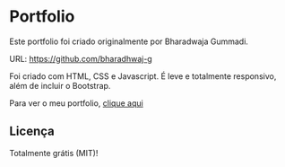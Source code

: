 # Portfolio
Este portfolio foi criado originalmente por Bharadwaja Gummadi.

URL: https://github.com/bharadhwaj-g

Foi criado com HTML, CSS e Javascript. É leve e totalmente responsivo, além de incluir o Bootstrap.

Para ver o meu portfolio, [clique aqui](https://hashiy.github.io/Portfolio/)

## Licença

Totalmente grátis (MIT)!